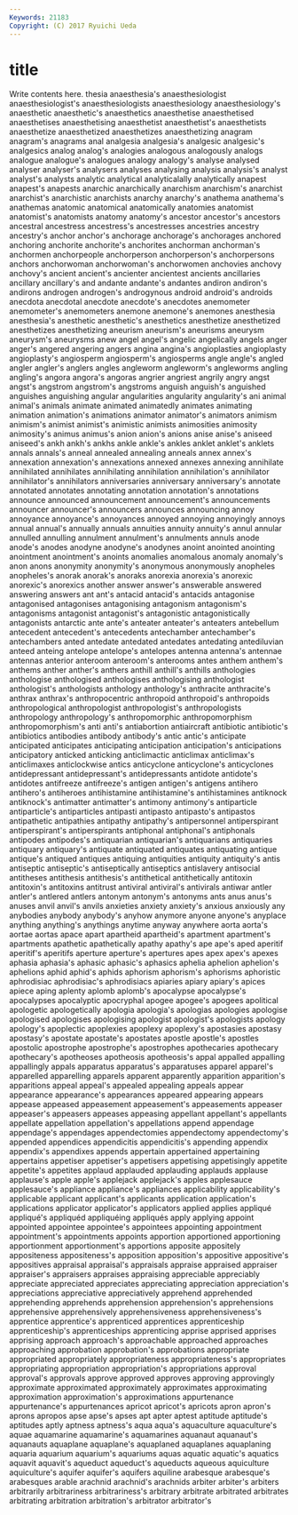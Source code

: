```yaml
---
Keywords: 21183 
Copyright: (C) 2017 Ryuichi Ueda
---
```


# title

Write contents here.
thesia anaesthesia's anaesthesiologist
anaesthesiologist's anaesthesiologists anaesthesiology anaesthesiology's anaesthetic anaesthetic's anaesthetics anaesthetise anaesthetised anaesthetises
anaesthetising anaesthetist anaesthetist's anaesthetists anaesthetize anaesthetized anaesthetizes anaesthetizing anagram anagram's
anagrams anal analgesia analgesia's analgesic analgesic's analgesics analog analog's analogies
analogous analogously analogs analogue analogue's analogues analogy analogy's analyse analysed
analyser analyser's analysers analyses analysing analysis analysis's analyst analyst's analysts
analytic analytical analyticalally analytically anapest anapest's anapests anarchic anarchically anarchism
anarchism's anarchist anarchist's anarchistic anarchists anarchy anarchy's anathema anathema's anathemas
anatomic anatomical anatomically anatomies anatomist anatomist's anatomists anatomy anatomy's ancestor
ancestor's ancestors ancestral ancestress ancestress's ancestresses ancestries ancestry ancestry's anchor
anchor's anchorage anchorage's anchorages anchored anchoring anchorite anchorite's anchorites anchorman
anchorman's anchormen anchorpeople anchorperson anchorperson's anchorpersons anchors anchorwoman anchorwoman's anchorwomen
anchovies anchovy anchovy's ancient ancient's ancienter ancientest ancients ancillaries ancillary
ancillary's and andante andante's andantes andiron andiron's andirons androgen androgen's
androgynous android android's androids anecdota anecdotal anecdote anecdote's anecdotes anemometer
anemometer's anemometers anemone anemone's anemones anesthesia anesthesia's anesthetic anesthetic's anesthetics
anesthetize anesthetized anesthetizes anesthetizing aneurism aneurism's aneurisms aneurysm aneurysm's aneurysms
anew angel angel's angelic angelically angels anger anger's angered angering
angers angina angina's angioplasties angioplasty angioplasty's angiosperm angiosperm's angiosperms angle
angle's angled angler angler's anglers angles angleworm angleworm's angleworms angling
angling's angora angora's angoras angrier angriest angrily angry angst angst's
angstrom angstrom's angstroms anguish anguish's anguished anguishes anguishing angular angularities
angularity angularity's ani animal animal's animals animate animated animatedly animates
animating animation animation's animations animator animator's animators animism animism's animist
animist's animistic animists animosities animosity animosity's animus animus's anion anion's
anions anise anise's aniseed aniseed's ankh ankh's ankhs ankle ankle's
ankles anklet anklet's anklets annals annals's anneal annealed annealing anneals
annex annex's annexation annexation's annexations annexed annexes annexing annihilate annihilated
annihilates annihilating annihilation annihilation's annihilator annihilator's annihilators anniversaries anniversary anniversary's
annotate annotated annotates annotating annotation annotation's annotations announce announced announcement
announcement's announcements announcer announcer's announcers announces announcing annoy annoyance annoyance's
annoyances annoyed annoying annoyingly annoys annual annual's annually annuals annuities
annuity annuity's annul annular annulled annulling annulment annulment's annulments annuls
anode anode's anodes anodyne anodyne's anodynes anoint anointed anointing anointment
anointment's anoints anomalies anomalous anomaly anomaly's anon anons anonymity anonymity's
anonymous anonymously anopheles anopheles's anorak anorak's anoraks anorexia anorexia's anorexic
anorexic's anorexics another answer answer's answerable answered answering answers ant
ant's antacid antacid's antacids antagonise antagonised antagonises antagonising antagonism antagonism's
antagonisms antagonist antagonist's antagonistic antagonistically antagonists antarctic ante ante's anteater
anteater's anteaters antebellum antecedent antecedent's antecedents antechamber antechamber's antechambers anted
antedate antedated antedates antedating antediluvian anteed anteing antelope antelope's antelopes
antenna antenna's antennae antennas anterior anteroom anteroom's anterooms antes anthem
anthem's anthems anther anther's anthers anthill anthill's anthills anthologies anthologise
anthologised anthologises anthologising anthologist anthologist's anthologists anthology anthology's anthracite anthracite's
anthrax anthrax's anthropocentric anthropoid anthropoid's anthropoids anthropological anthropologist anthropologist's anthropologists
anthropology anthropology's anthropomorphic anthropomorphism anthropomorphism's anti anti's antiabortion antiaircraft antibiotic
antibiotic's antibiotics antibodies antibody antibody's antic antic's anticipate anticipated anticipates
anticipating anticipation anticipation's anticipations anticipatory anticked anticking anticlimactic anticlimax anticlimax's
anticlimaxes anticlockwise antics anticyclone anticyclone's anticyclones antidepressant antidepressant's antidepressants antidote
antidote's antidotes antifreeze antifreeze's antigen antigen's antigens antihero antihero's antiheroes
antihistamine antihistamine's antihistamines antiknock antiknock's antimatter antimatter's antimony antimony's antiparticle
antiparticle's antiparticles antipasti antipasto antipasto's antipastos antipathetic antipathies antipathy antipathy's
antipersonnel antiperspirant antiperspirant's antiperspirants antiphonal antiphonal's antiphonals antipodes antipodes's antiquarian
antiquarian's antiquarians antiquaries antiquary antiquary's antiquate antiquated antiquates antiquating antique
antique's antiqued antiques antiquing antiquities antiquity antiquity's antis antiseptic antiseptic's
antiseptically antiseptics antislavery antisocial antitheses antithesis antithesis's antithetical antithetically antitoxin
antitoxin's antitoxins antitrust antiviral antiviral's antivirals antiwar antler antler's antlered
antlers antonym antonym's antonyms ants anus anus's anuses anvil anvil's
anvils anxieties anxiety anxiety's anxious anxiously any anybodies anybody anybody's
anyhow anymore anyone anyone's anyplace anything anything's anythings anytime anyway
anywhere aorta aorta's aortae aortas apace apart apartheid apartheid's apartment
apartment's apartments apathetic apathetically apathy apathy's ape ape's aped aperitif
aperitif's aperitifs aperture aperture's apertures apes apex apex's apexes aphasia
aphasia's aphasic aphasic's aphasics aphelia aphelion aphelion's aphelions aphid aphid's
aphids aphorism aphorism's aphorisms aphoristic aphrodisiac aphrodisiac's aphrodisiacs apiaries apiary
apiary's apices apiece aping aplenty aplomb aplomb's apocalypse apocalypse's apocalypses
apocalyptic apocryphal apogee apogee's apogees apolitical apologetic apologetically apologia apologia's
apologias apologies apologise apologised apologises apologising apologist apologist's apologists apology
apology's apoplectic apoplexies apoplexy apoplexy's apostasies apostasy apostasy's apostate apostate's
apostates apostle apostle's apostles apostolic apostrophe apostrophe's apostrophes apothecaries apothecary
apothecary's apotheoses apotheosis apotheosis's appal appalled appalling appallingly appals apparatus
apparatus's apparatuses apparel apparel's apparelled apparelling apparels apparent apparently apparition
apparition's apparitions appeal appeal's appealed appealing appeals appear appearance appearance's
appearances appeared appearing appears appease appeased appeasement appeasement's appeasements appeaser
appeaser's appeasers appeases appeasing appellant appellant's appellants appellate appellation appellation's
appellations append appendage appendage's appendages appendectomies appendectomy appendectomy's appended appendices
appendicitis appendicitis's appending appendix appendix's appendixes appends appertain appertained appertaining
appertains appetiser appetiser's appetisers appetising appetisingly appetite appetite's appetites applaud
applauded applauding applauds applause applause's apple apple's applejack applejack's apples
applesauce applesauce's appliance appliance's appliances applicability applicability's applicable applicant applicant's
applicants application application's applications applicator applicator's applicators applied applies appliqué
appliqué's appliquéd appliquéing appliqués apply applying appoint appointed appointee appointee's
appointees appointing appointment appointment's appointments appoints apportion apportioned apportioning apportionment
apportionment's apportions apposite appositely appositeness appositeness's apposition apposition's appositive appositive's
appositives appraisal appraisal's appraisals appraise appraised appraiser appraiser's appraisers appraises
appraising appreciable appreciably appreciate appreciated appreciates appreciating appreciation appreciation's appreciations
appreciative appreciatively apprehend apprehended apprehending apprehends apprehension apprehension's apprehensions apprehensive
apprehensively apprehensiveness apprehensiveness's apprentice apprentice's apprenticed apprentices apprenticeship apprenticeship's apprenticeships
apprenticing apprise apprised apprises apprising approach approach's approachable approached approaches
approaching approbation approbation's approbations appropriate appropriated appropriately appropriateness appropriateness's appropriates
appropriating appropriation appropriation's appropriations approval approval's approvals approve approved approves
approving approvingly approximate approximated approximately approximates approximating approximation approximation's approximations
appurtenance appurtenance's appurtenances apricot apricot's apricots apron apron's aprons apropos
apse apse's apses apt apter aptest aptitude aptitude's aptitudes aptly
aptness aptness's aqua aqua's aquaculture aquaculture's aquae aquamarine aquamarine's aquamarines
aquanaut aquanaut's aquanauts aquaplane aquaplane's aquaplaned aquaplanes aquaplaning aquaria aquarium
aquarium's aquariums aquas aquatic aquatic's aquatics aquavit aquavit's aqueduct aqueduct's
aqueducts aqueous aquiculture aquiculture's aquifer aquifer's aquifers aquiline arabesque arabesque's
arabesques arable arachnid arachnid's arachnids arbiter arbiter's arbiters arbitrarily arbitrariness
arbitrariness's arbitrary arbitrate arbitrated arbitrates arbitrating arbitration arbitration's arbitrator arbitrator's
